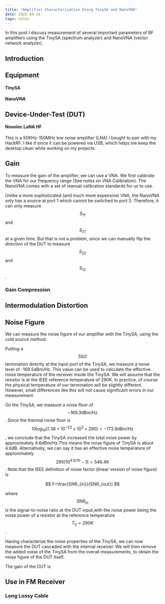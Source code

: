 ```yaml
---
title: "Amplifier Characterization Using TinySA and NanoVNA"
date: 2025-04-26
tags: notes
---
```


In this post I discuss measurement of several important parameters of RF amplifiers using the TinySA (spectrum analyzer) and NanoVNA (vector network analyzer).

## Introduction

## Equipment

#### TinySA

#### NanoVNA

## Device-Under-Test (DUT)

#### Nooelec LaNA HF
This is a 50KHz-150MHz low noise amplifier (LNA) I bought to pair with my HackRF. I like it since it can be powered via USB, which helps me keep the desktop clean while working on my projects.


## Gain 
To measure the gain of the amplifier, we can use a VNA. We first calibrate the VNA for our frequency range (See notes on VNA Calibration). The NanoVNA comes with a set of manual calibration standards for us to use.

Unlike a more sophisticated (and much more expensive) VNA, the NanoVNA only has a source at port 1 which cannot be switched to port 2. Therefore, it can only measure $$S_{11}$$ and $$S_{21}$$ at a given time. But that is not a problem, since we can manually flip the direction of the DUT to measure $$S_{22}$$ and $$S_{12}$$.

### Gain Compression

## Intermodulation Distortion

## Noise Figure
We can measure the noise figure of our amplifier with the TinySA, using the cold source method.

Putting a $$50\Omega$$ termination directly at the input port of the TinySA, we measure a noise level of -169.5dBm/Hz. This value can be used to calculate the effective noise temperature of the receiver inside the TinySA. We will assume that the resistor is at the IEEE reference temperature of 290K. In practice, of course the physical temperature of our termination will be slightly different. However, small differences like this will not cause significant errors in our measurement.

On the TinySA, we measure a noise floor of $$\mathrm{-169.3dBm/Hz}$$.
Since the thermal noise floor is $$10\log_{10}(1.38\times10^{-23}\times10^{3}\times290)=\mathrm{-173.9dBm/Hz}$$, we conclude that the TinySA increased the total noise power by approximately 4.6dBm/Hz.This means the noise figure of TinySA is about 4.6dB. Alternatively, we can say it has an effective noise temperature of approximately $$290\left(10^{4.6/10}-1\right)=546.4\mathrm{K}$$. Note that the IEEE definition of noise factor (linear version of noise figure) is 

$$
F=\frac{SNR_{in}}{SNR_{out}}
$$

where $$\mathrm{SNR}_{in}$$ is the signal-to-noise ratio at the DUT input,with the noise power being the noise power of a resistor at the reference temperature $$T_0=290K$$.

Having characterize the noise properties of the TinySA, we can now measure the DUT cascaded with the internal receiver. We will then remove the added noise of the TinySA from the overall measurements, to obtain the noise figure of the DUT itself.

The gain of the DUT is 


## Use in FM Receiver
### Long Lossy Cable
